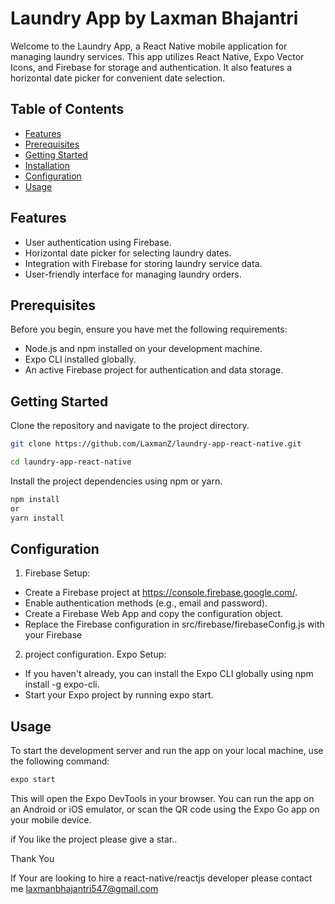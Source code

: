 # Laundry App by Laxman Bhajantri

Welcome to the Laundry App, a React Native mobile application for managing laundry services. This app utilizes React Native, Expo Vector Icons, and Firebase for storage and authentication. It also features a horizontal date picker for convenient date selection.

## Table of Contents

- [Features](#features)
- [Prerequisites](#prerequisites)
- [Getting Started](#getting-started)
- [Installation](#installation)
- [Configuration](#configuration)
- [Usage](#usage)

## Features

- User authentication using Firebase.
- Horizontal date picker for selecting laundry dates.
- Integration with Firebase for storing laundry service data.
- User-friendly interface for managing laundry orders.

## Prerequisites

Before you begin, ensure you have met the following requirements:

- Node.js and npm installed on your development machine.
- Expo CLI installed globally.
- An active Firebase project for authentication and data storage.

## Getting Started

Clone the repository and navigate to the project directory.

```bash
git clone https://github.com/LaxmanZ/laundry-app-react-native.git
```

```bash
cd laundry-app-react-native
```

Install the project dependencies using npm or yarn.

```bash
npm install
or
yarn install
```

## Configuration

1. Firebase Setup:

- Create a Firebase project at https://console.firebase.google.com/.
- Enable authentication methods (e.g., email and password).
- Create a Firebase Web App and copy the configuration object.
- Replace the Firebase configuration in src/firebase/firebaseConfig.js with your Firebase

2. project configuration.
   Expo Setup:

- If you haven't already, you can install the Expo CLI globally using npm install -g expo-cli.
- Start your Expo project by running expo start.

## Usage

To start the development server and run the app on your local machine, use the following command:

```bash
expo start
```

This will open the Expo DevTools in your browser. You can run the app on an Android or iOS emulator, or scan the QR code using the Expo Go app on your mobile device.

if You like the project please give a star..

Thank You

If Your are looking to hire a react-native/reactjs developer please contact me
laxmanbhajantri547@gmail.com

